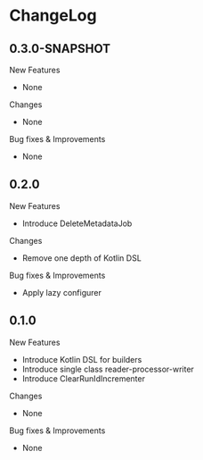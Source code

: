 # ChangeLog

## 0.3.0-SNAPSHOT

New Features

- None

Changes

- None

Bug fixes & Improvements

- None

## 0.2.0

New Features

- Introduce DeleteMetadataJob

Changes

- Remove one depth of Kotlin DSL

Bug fixes & Improvements

- Apply lazy configurer

## 0.1.0

New Features

- Introduce Kotlin DSL for builders
- Introduce single class reader-processor-writer
- Introduce ClearRunIdIncrementer

Changes

- None

Bug fixes & Improvements

- None
